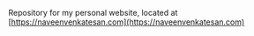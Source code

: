 Repository for my personal website, located at [https://naveenvenkatesan.com](https://naveenvenkatesan.com)